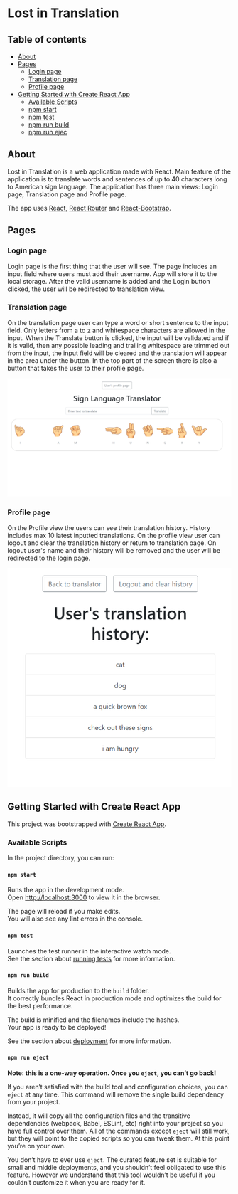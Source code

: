# Lost in Translation

## Table of contents
  - [About](#about)
  - [Pages](#pages)
    - [Login page](#login-page)
    - [Translation page](#translation-page)
    - [Profile page](#profile-page)
  - [Getting Started with Create React App](#getting-started-with-create-react-app)
    - [Available Scripts](#available-scripts)
    - [npm start](#npm-start)
    - [npm test](#npm-test)
    - [npm run build](#npm-run-build)
    - [npm run ejec](#npm-run-eject)

## About

Lost in Translation is a web application made with React. Main feature of the 
application is to translate words and sentences of up to 40 characters long to
American sign language. The application has three main views: Login page, 
Translation page and Profile page.

The app uses [React](https://reactjs.org/), 
[React Router](https://reactrouter.com/) and 
[React-Bootstrap](https://react-bootstrap.github.io/).


## Pages

### Login page

Login page is the first thing that the user will see. The page includes an 
input field where users must add their username. App will store it to the 
local storage. After the valid username is added and the Login button clicked, 
the user will be redirected to translation view.

### Translation page

On the translation page user can type a word or short sentence to the input 
field. Only letters from a to z and whitespace characters are allowed in the 
input. When the Translate button is clicked, the input will be validated and if
it is valid, then any possible leading and trailing whitespace are trimmed out 
from the input, the input field will be cleared and the translation will appear 
in the area under the button. In the top part of the screen there is also
a button that takes the user to their profile page.

![image of the translation page](https://github.com/mikkoluukko/lost-in-translation/blob/master/readme-images/translation-page.png)

### Profile page

On the Profile view the users can see their translation history. History 
includes max 10 latest inputted translations. On the profile view user can 
logout and clear the translation history or return to translation page. On
logout user's name and their  history will be removed and the user will be 
redirected to the login page. 

![image of the profile page](https://github.com/mikkoluukko/lost-in-translation/blob/master/readme-images/profile-page.png)


## Getting Started with Create React App

This project was bootstrapped with [Create React App](https://github.com/facebook/create-react-app).

### Available Scripts

In the project directory, you can run:

#### `npm start`

Runs the app in the development mode.\
Open [http://localhost:3000](http://localhost:3000) to view it in the browser.

The page will reload if you make edits.\
You will also see any lint errors in the console.

#### `npm test`

Launches the test runner in the interactive watch mode.\
See the section about [running tests](https://facebook.github.io/create-react-app/docs/running-tests) for more information.

#### `npm run build`

Builds the app for production to the `build` folder.\
It correctly bundles React in production mode and optimizes the build for the best performance.

The build is minified and the filenames include the hashes.\
Your app is ready to be deployed!

See the section about [deployment](https://facebook.github.io/create-react-app/docs/deployment) for more information.

#### `npm run eject`

**Note: this is a one-way operation. Once you `eject`, you can’t go back!**

If you aren’t satisfied with the build tool and configuration choices, you can `eject` at any time. This command will remove the single build dependency from your project.

Instead, it will copy all the configuration files and the transitive dependencies (webpack, Babel, ESLint, etc) right into your project so you have full control over them. All of the commands except `eject` will still work, but they will point to the copied scripts so you can tweak them. At this point you’re on your own.

You don’t have to ever use `eject`. The curated feature set is suitable for small and middle deployments, and you shouldn’t feel obligated to use this feature. However we understand that this tool wouldn’t be useful if you couldn’t customize it when you are ready for it.
